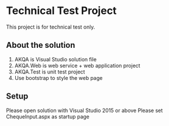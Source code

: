 # Technical Test Project

This project is for technical test only.

## About the solution

1. AKQA is Visual Studio solution file
2. AKQA.Web is web service + web application project 
2. AKQA.Test is unit test project
3. Use bootstrap to style the web page

## Setup

Please open solution with Visual Studio 2015 or above
Please set ChequeInput.aspx as startup page
